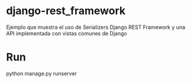 # django-rest_framework
Ejemplo que muestra el uso de Serializers Django REST Framework y una API implementada con vistas comunes de Django

# Run
python manage.py runserver
